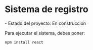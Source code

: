 <h1> Sistema de registro </h1>
- Estado del proyecto: En construccion

Para ejecutar el sistema, debes poner:

```npm install react```
